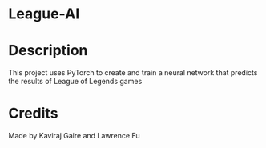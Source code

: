 # League-AI


# Description
 This project uses PyTorch to create and train a neural network that predicts the results of League of Legends games


# Credits
Made by Kaviraj Gaire and Lawrence Fu

